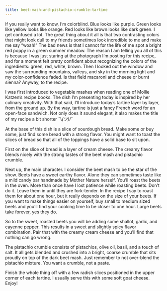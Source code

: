 ```yaml
---
title: beet-mash-and-pistachio-crumble-tartine
---
```

If you really want to know, I’m colorblind. Blue looks like purple. Green looks like yellow looks like orange. Red looks like brown looks like dark green. I get confused a lot. The great thing about it all is that two contrasting colors that might look dull to my friends sometimes look incredible to me and make me say “woah!” The bad news is that I cannot for the life of me spot a bright red poppy in a green summer meadow. The reason I am telling you all of this is because I was just staring at the photograph I’m posting for this recipe, and for a moment felt pretty confident about recognizing the colors of the ingredients: green, red, white, brown. Then I looked out the window and saw the surrounding mountains, valleys, and sky in the morning light and my color-confidence faded. Is that field macaroni and cheese or burnt sienna? Anyway, to the recipe.

I was first introduced to vegetable mashes when reading one of Mollie Katzen’s recipe books. The dish I’m presenting today is inspired by her culinary creativity. With that said, I’ll introduce today’s tartine layer by layer, from the ground up. By the way, tartine is just a fancy French word for an open-face sandwich. Not only does it sound elegant, it also makes the title of my recipe a bit shorter ¯\\_(ツ)_/¯ 

At the base of this dish is a slice of sourdough bread. Make some or buy some, just find some bread with a strong flavor. You might want to toast the slices of bread so that all of the toppings have a solid base to sit upon.

First on the slice of bread is a layer of cream cheese. The creamy flavor blends nicely with the strong tastes of the beet mash and pistachio crumble.

Next up, the main character. I consider the beet mash to be the star of the show. Beets have a sweet earthy flavor. Alone they can sometimes taste like a mild candy bar handmade by Mother Nature herself. You’ll roast the beets in the oven. More than once have I lost patience while roasting beets. Don’t do it. Leave them in until they are fork-tender. In the recipe I say to roast them for about one hour, but it really depends on the size of your beets. If you want to make things easier on yourself, buy small to medium sized beets and you’ll find your cooking time to be closer to one hour. Large beets take forever, yes they do.

So to the sweet, roasted beets you will be adding some shallot, garlic, and cayenne pepper. This results in a sweet and slightly spicy flavor combination. Pair that with the creamy cream cheese and you’ll find that nothing can go wrong.

The pistachio crumble consists of pistachios, olive oil, basil, and a touch of salt. It all gets blended and crushed into a bright, coarse crumble that sits proudly on top of the dark beet mash. Just remember to not over-blend the pistachio mixture. You want a crumble, not a paste.

Finish the whole thing off with a few radish slices positioned in the upper corner of each tartine. I usually serve this with some soft goat cheese. Enjoy!


